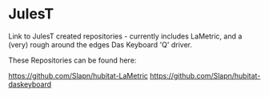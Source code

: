 # JulesT
Link to JulesT created repositories - currently includes LaMetric, and a (very) rough around the edges Das Keyboard 'Q' driver.

These Repositories can be found here:

https://github.com/Slapn/hubitat-LaMetric
https://github.com/Slapn/hubitat-daskeyboard
